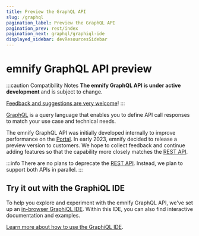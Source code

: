 ```yaml
---
title: Preview the GraphQL API
slug: /graphql
pagination_label: Preview the GraphQL API
pagination_prev: rest/index
pagination_next: graphql/graphiql-ide
displayed_sidebar: devResourcesSidebar
---
```


# emnify GraphQL API <span className="theme-doc-version-badge badge badge--primary">preview</span>

<!-- vale Google.We = NO -->
<!-- This page introduces the GraphQL API from the perspective of emnify -->

:::caution Compatibility Notes
**The emnify GraphQL API is under active development** and is subject to change. 

[Feedback and suggestions are very welcome](https://emnify.canny.io/)!
:::

[GraphQL](https://graphql.org/) is a query language that enables you to define API call responses to match your use case and technical needs. 

The emnify GraphQL API was initially developed internally to improve performance on the [Portal](https://portal.emnify.com/).
In early 2023, emnify decided to release a preview version to customers. 
We hope to collect feedback and continue adding features so that the capability more closely matches the [REST API](/rest). 

:::info
There are no plans to deprecate the [REST API](/rest). 
Instead, we plan to support both APIs in parallel. 
:::

## Try it out with the GraphiQL IDE

To help you explore and experiment with the emnify GraphQL API, we've set up an [in-browser GraphiQL IDE](https://graphql-playground.emnify.net/). 
Within this IDE, you can also find interactive documentation and examples.

[Learn more about how to use the GraphiQL IDE](/graphql/graphiql-ide).
